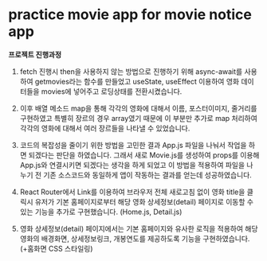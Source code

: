 # practice movie app for movie notice app

**프로젝트 진행과정**

1. fetch 진행시 then을 사용하지 않는 방법으로 진행하기 위해 async-await를 사용하여 getmovies라는 함수를 만들었고 useState, useEffect 이용하여 영화 데이터들을 movies에 넣어주고 로딩상태를 전환시켰습니다.

2. 이후 배열 메소드 map을 통해 각각의 영화에 대해서 이름, 포스터이미지, 줄거리를 구현하였고 특별히 장르의 경우 array였기 때문에 이 부분만 추가로 map 처리하여 각각의 영화에 대해서 여러 장르들을 나타낼 수 있었습니다.

3. 코드의 복잡성을 줄이기 위한 방법을 고민한 결과 App.js 파일을 나눠서 작업을 하면 되겠다는 판단을 하였습니다. 그래서 새로 Movie.js를 생성하여 props를 이용해 App.js와 연결시키면 되겠다는 생각을 하게 되었고 이 방법을 적용하여 파일을 나누기 전 기존 소스코드와 동일하게 앱이 작동하는 결과를 얻는데 성공하였습니다.

4. React Router에서 Link를 이용하여 브라우저 전체 새로고침 없이 영화 title을 클릭시 유저가 기본 홈페이지로부터 해당 영화 상세정보(detail) 페이지로 이동할 수 있는 기능을 추가로 구현했습니다. (Home.js, Detail.js)

5. 영화 상세정보(detail) 페이지에서는 기본 홈페이지와 유사한 로직을 적용하여 해당 영화의 배경화면, 상세정보링크, 개봉연도를 제공하도록 기능을 구현하였습니다. (+홈화면 CSS 스타일링)
